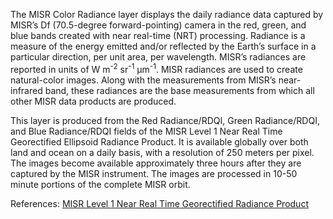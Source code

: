 The MISR Color Radiance layer displays the daily radiance data captured by MISR’s Df (70.5-degree forward-pointing) camera in the red, green, and blue bands created with near real-time (NRT) processing. Radiance is a measure of the energy emitted and/or reflected by the Earth’s surface in a particular direction, per unit area, per wavelength. MISR’s radiances are reported in units of W m<sup>-2</sup> sr<sup>-1</sup> µm<sup>-1</sup>. MISR radiances are used to create natural-color images. Along with the measurements from MISR’s near-infrared band, these radiances are the base measurements from which all other MISR data products are produced.

This layer is produced from the Red Radiance/RDQI, Green Radiance/RDQI, and Blue Radiance/RDQI fields of the MISR Level 1 Near Real Time Georectified Ellipsoid Radiance Product. It is available globally over both land and ocean on a daily basis, with a resolution of 250 meters per pixel. The images become available approximately three hours after they are captured by the MISR instrument. The images are processed in 10-50 minute portions of the complete MISR orbit.

References: [MISR Level 1 Near Real Time Georectified Radiance Product](https://eosweb.larc.nasa.gov/project/misr/l1_nrt_products)
